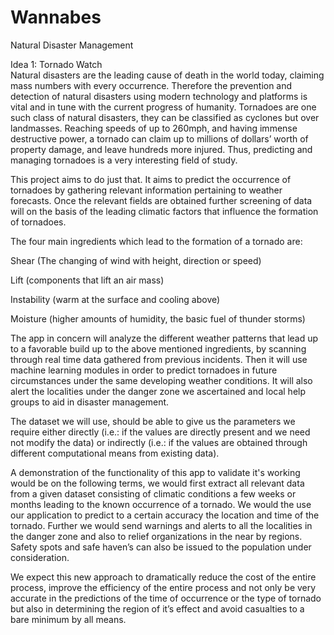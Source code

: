 # Wannabes
Natural Disaster Management

Idea 1: Tornado Watch  
Natural disasters are the leading cause of death in the world today, claiming mass numbers with every occurrence. Therefore the prevention and detection of natural disasters using modern technology and platforms is vital and in tune with the current progress of humanity. 
Tornadoes are one such class of natural disasters, they can be classified as cyclones but over landmasses. Reaching speeds of up to 260mph, and having immense destructive power, a tornado can claim up to millions of dollars’ worth of property damage, and leave hundreds more injured. Thus, predicting and managing tornadoes is a very interesting field of study.  

This project aims to do just that. It aims to predict the occurrence of tornadoes by gathering relevant information pertaining to weather forecasts. Once the relevant fields are obtained further screening of data will on the basis of the leading climatic factors that influence the formation of tornadoes.

The four main ingredients which lead to the formation of a tornado are: 

Shear (The changing of wind with height, direction or speed)  

Lift (components that lift an air mass) 

Instability (warm at the surface and cooling above) 

Moisture (higher amounts of humidity, the basic fuel of thunder storms) 

The app in concern will analyze the different weather patterns that lead up to a favorable build up to the above mentioned ingredients, by scanning through real time data gathered from previous incidents. Then it will use machine learning modules in order to predict tornadoes in future circumstances under the same developing weather conditions. It will also alert the localities under the danger zone we ascertained and local help groups to aid in disaster management. 

The dataset we will use, should be able to give us the parameters we require either directly (i.e.: if the values are directly present and we need not modify the data) or indirectly (i.e.: if the values are obtained through different computational means from existing data).

A demonstration of the functionality of this app to validate it's working would be on the following terms, we would first extract all relevant data from a given dataset consisting of climatic conditions a few weeks or months leading to the known occurrence of a tornado. We would the use our application to predict to a certain accuracy the location and time of the tornado. Further we would send warnings and alerts to all the localities in the danger zone and also to relief organizations in the near by regions. Safety spots and safe haven’s can also be issued to the population under consideration.

We expect this new approach to dramatically reduce the cost of the entire process, improve the efficiency of the entire process and  not only be very accurate in the predictions of the time of occurrence or the type of tornado  but also in determining the region of it’s effect and avoid casualties to a bare minimum by all means.

